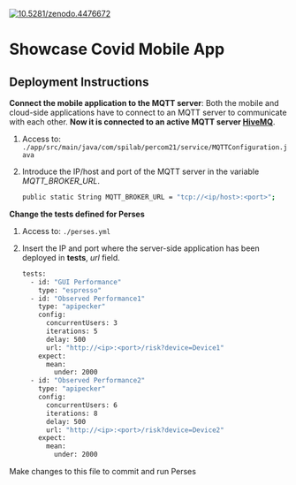 [![10.5281/zenodo.4476672](https://img.shields.io/badge/DOI-10.5281%2Fzenodo.4476672-blue.svg)](https://zenodo.org/record/4476672)
# Showcase Covid Mobile App

## Deployment Instructions


**Connect the mobile application to the MQTT server**: Both the mobile and cloud-side applications have to connect to an MQTT server to communicate with each other.
**Now it is connected to an active MQTT server [HiveMQ](https://www.hivemq.com/public-mqtt-broker/)**.
1. Access to:
`./app/src/main/java/com/spilab/percom21/service/MQTTConfiguration.java`

2. Introduce the IP/host and port of the MQTT server in the variable *MQTT_BROKER_URL*.
    ```sh
    public static String MQTT_BROKER_URL = "tcp://<ip/host>:<port>"; 
    ```
    
    
    
    

**Change the tests defined for Perses**
1. Access to:
`./perses.yml`

2.  Insert the IP and port where the server-side application has been deployed in **tests**, *url* field.
    ```sh
    tests:
      - id: "GUI Performance"
        type: "espresso"
      - id: "Observed Performance1"
        type: "apipecker"
        config:
          concurrentUsers: 3
          iterations: 5
          delay: 500
          url: "http://<ip>:<port>/risk?device=Device1"
        expect:
          mean:
            under: 2000
      - id: "Observed Performance2"
        type: "apipecker"
        config:
          concurrentUsers: 6
          iterations: 8
          delay: 500
          url: "http://<ip>:<port>/risk?device=Device2"
        expect:
          mean:
            under: 2000
    ```

Make changes to this file to commit and run Perses
